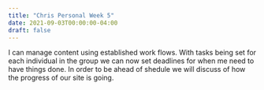 ```yaml
---
title: "Chris Personal Week 5"
date: 2021-09-03T00:00:00-04:00
draft: false
---
```

I can manage content using established work flows. With tasks being set for each individual in the group we can now set deadlines for when me need to have things done. In order to be ahead of shedule we will discuss of how the progress of our site is going. 
